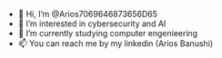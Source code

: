 - 👋 Hi, I’m @Arios7069646873656D65
- 👀 I’m interested in cybersecurity and AI
- 🌱 I’m currently studying computer engenieering
- 📫 You can reach me by my linkedin (Arios Banushi)
